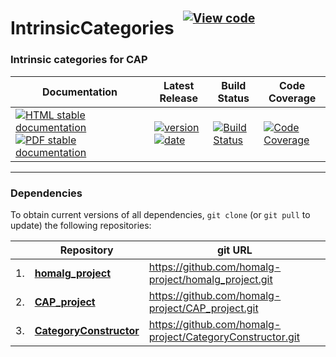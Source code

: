 <!-- BEGIN HEADER -->
# IntrinsicCategories&ensp;<sup><sup>[![View code][code-img]][code-url]</sup></sup>

### Intrinsic categories for CAP

| Documentation | Latest Release | Build Status | Code Coverage |
| ------------- | -------------- | ------------ | ------------- |
| [![HTML stable documentation][html-img]][html-url] [![PDF stable documentation][pdf-img]][pdf-url] | [![version][version-img]][version-url] [![date][date-img]][date-url] | [![Build Status][tests-img]][tests-url] | [![Code Coverage][codecov-img]][codecov-url] |

<!-- END HEADER -->
<!-- BEGIN FOOTER -->
---

### Dependencies

To obtain current versions of all dependencies, `git clone` (or `git pull` to update) the following repositories:

|    | Repository | git URL |
|--- | ---------- | ------- |
| 1. | [**homalg_project**](https://github.com/homalg-project/homalg_project#readme) | https://github.com/homalg-project/homalg_project.git |
| 2. | [**CAP_project**](https://github.com/homalg-project/CAP_project#readme) | https://github.com/homalg-project/CAP_project.git |
| 3. | [**CategoryConstructor**](https://github.com/homalg-project/CategoryConstructor#readme) | https://github.com/homalg-project/CategoryConstructor.git |

[html-img]: https://img.shields.io/badge/🔗%20HTML-stable-blue.svg
[html-url]: https://homalg-project.github.io/IntrinsicCategories/doc/chap0_mj.html

[pdf-img]: https://img.shields.io/badge/🔗%20PDF-stable-blue.svg
[pdf-url]: https://homalg-project.github.io/IntrinsicCategories/download_pdf.html

[version-img]: https://img.shields.io/endpoint?url=https://homalg-project.github.io/IntrinsicCategories/badge_version.json&label=🔗%20version&color=yellow
[version-url]: https://homalg-project.github.io/IntrinsicCategories/view_release.html

[date-img]: https://img.shields.io/endpoint?url=https://homalg-project.github.io/IntrinsicCategories/badge_date.json&label=🔗%20released%20on&color=yellow
[date-url]: https://homalg-project.github.io/IntrinsicCategories/view_release.html

[tests-img]: https://github.com/homalg-project/IntrinsicCategories/workflows/Tests/badge.svg?branch=master
[tests-url]: https://github.com/homalg-project/IntrinsicCategories/actions?query=workflow%3ATests+branch%3Amaster

[codecov-img]: https://codecov.io/gh/homalg-project/IntrinsicCategories/branch/master/graph/badge.svg
[codecov-url]: https://codecov.io/gh/homalg-project/IntrinsicCategories

[code-img]: https://img.shields.io/badge/-View%20code-blue?logo=github
[code-url]: https://github.com/homalg-project/IntrinsicCategories#top
<!-- END FOOTER -->
